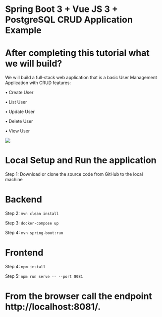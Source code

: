 # Spring Boot 3 + Vue JS 3 + PostgreSQL CRUD Application Example
# After completing this tutorial what we will build? 
We will build a full-stack web application that is a basic User Management Application with CRUD features: 

• Create User 

• List User 

• Update User 

• Delete User 

• View User

<img src="https://blogger.googleusercontent.com/img/b/R29vZ2xl/AVvXsEglDZdFw73ZW2jbSD-GuF_oXxLIodQQetvZTVEck-JRxkLjwBsLVACTkj1C5Suu333Zy8cLRN8ujQa98wmCV5QhgUMJXGPYKvWR-0GP-humuE8D3SXXtTJxFQVXoze0tUtKzvwN-nY_QoThGQL93bSFJxtWp6KHYKziMTP_qN2v2FU1RrzWK2xjI376Yg/s1105/list.png">


# Local Setup and Run the application

Step 1: Download or clone the source code from GitHub to the local machine

# Backend

Step 2:  ```mvn clean install```

Step 3:  ```docker-compose up```

Step 4:  ```mvn spring-boot:run```

# Frontend

Step 4:  ```npm install```

Step 5:  ```npm run serve -- --port 8081```

# From the browser call the endpoint http://localhost:8081/.
